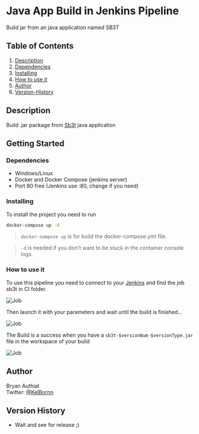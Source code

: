 # Java App Build in Jenkins Pipeline

Build jar from an java application named SB3T 

## Table of Contents
1. [Description](#Description)
2. [Dependencies](#Dependencies)
3. [Installing](#Installing)
4. [How to use it](#How-to-use-it)
5. [Author](#Author)
5. [Version-History](#Version-History)

## Description

Build .jar package from [Sb3t](https://github.com/Ozz007/sb3t) java application

## Getting Started

### Dependencies

* Windows/Linux
* Docker and Docker Compose (jenkins server)
* Port 80 free (Jenkins use :80, change if you need)

### Installing

To install the project you need to run
```sh
docker-compose up -d
```
> `docker-compose up` is for build the docker-compose.yml file.

> `-d` is needed if you don't want to be stuck in the container console logs.

### How to use it

To use this pipeline you need to connect to your [Jenkins](Localhost:8081) and find the job sb3t in CI folder.  

![Job](https://i.imgur.com/esvQ1OS.png)


Then launch it with your parameters and wait until the build is finished...  

![Job](https://i.imgur.com/9p5KtP5.png)

The Build is a success when you have a `sb3t-$versionNum-$versionType.jar` file in the workspace of your build

![Job](https://i.imgur.com/tG8opnl.png)

## Author

Bryan Authiat  
Twitter: [@KelBornn](https://twitter.com/kelbornn)

## Version History

* Wait and see for release ;)